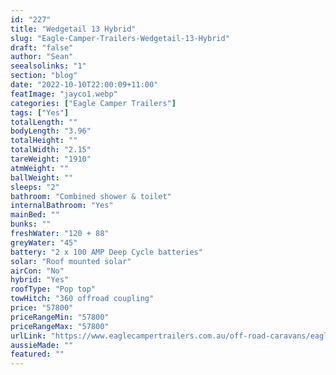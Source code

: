 ```yaml
---
id: "227"
title: "Wedgetail 13 Hybrid"
slug: "Eagle-Camper-Trailers-Wedgetail-13-Hybrid"
draft: "false"
author: "Sean"
seealsolinks: "1"
section: "blog"
date: "2022-10-10T22:00:09+11:00"
featImage: "jayco1.webp"
categories: ["Eagle Camper Trailers"]
tags: ["Yes"]
totalLength: ""
bodyLength: "3.96"
totalHeight: ""
totalWidth: "2.15"
tareWeight: "1910"
atmWeight: ""
ballWeight: ""
sleeps: "2"
bathroom: "Combined shower & toilet"
internalBathroom: "Yes"
mainBed: ""
bunks: ""
freshWater: "120 + 88"
greyWater: "45"
battery: "2 x 100 AMP Deep Cycle batteries"
solar: "Roof mounted solar"
airCon: "No"
hybrid: "Yes"
roofType: "Pop top"
towHitch: "360 offroad coupling"
price: "57800"
priceRangeMin: "57800"
priceRangeMax: "57800"
urlLink: "https://www.eaglecampertrailers.com.au/off-road-caravans/eagle-wedgetail-13-hybrid-caravan/"
aussieMade: ""
featured: ""
---
```

